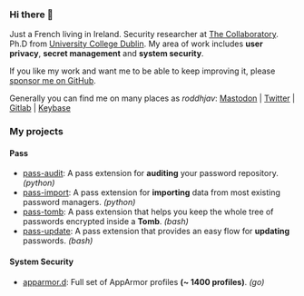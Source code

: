 ### Hi there 👋 

Just a French living in Ireland. Security researcher at [The Collaboratory](https://www.collaboratory.ie). Ph.D from [University College Dublin](https://www.ucd.ie). My area of work includes **user privacy**, **secret management** and **system security**.

If you like my work and want me to be able to keep improving it, please [sponsor me on GitHub](https://github.com/sponsors/roddhjav).

Generally you can find me on many places as *roddhjav*: <a href="https://mamot.fr/@roddhjav" rel="me">Mastodon</a> | [Twitter] | [Gitlab] | [Keybase]


### My projects

#### Pass

- [pass-audit]: A pass extension for **auditing** your password repository. *(python)*
- [pass-import]: A pass extension for **importing** data from most existing password managers. *(python)*
- [pass-tomb]: A pass extension that helps you keep the whole tree of passwords encrypted inside a **Tomb**. *(bash)*
- [pass-update]: A pass extension that provides an easy flow for **updating** passwords. *(bash)*


#### System Security

- [apparmor.d]: Full set of AppArmor profiles **(~ 1400 profiles)**. *(go)*



[Twitter]: https://twitter.com/roddhjav
[Gitlab]: https://gitlab.com/roddhjav
[Keybase]: https://keybase.io/roddhjav

[apparmor.d]: https://github.com/roddhjav/apparmor.d
[pass-audit]: https://github.com/roddhjav/pass-audit
[pass-import]: https://github.com/roddhjav/pass-import
[pass-tomb]: https://github.com/roddhjav/pass-tomb
[pass-update]: https://github.com/roddhjav/pass-update
